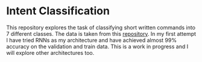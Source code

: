 # Intent Classification
This repository explores the task of classifying short written commands into 7 different classes. The data is taken from this  [repository](https://github.com/snipsco/nlu-benchmark/tree/master/2017-06-custom-intent-engines "repository").
In my first attempt I have tried RNNs as my architecture and have achieved almost 99% accuracy on the validation and train data. 
This is a work in progress and I will explore other architectures too.